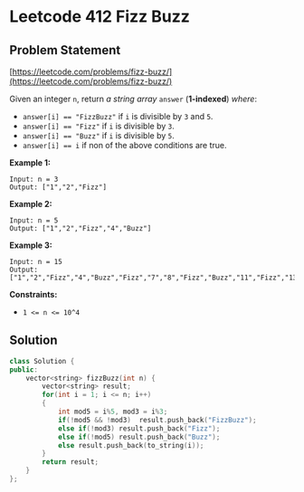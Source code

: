 # Leetcode 412 Fizz Buzz

## Problem Statement

[https://leetcode.com/problems/fizz-buzz/](https://leetcode.com/problems/fizz-buzz/)

Given an integer `n`, return _a string array_ `answer` \(**1-indexed**\) _where_:

* `answer[i] == "FizzBuzz"` if `i` is divisible by `3` and `5`.
* `answer[i] == "Fizz"` if `i` is divisible by `3`.
* `answer[i] == "Buzz"` if `i` is divisible by `5`.
* `answer[i] == i` if non of the above conditions are true.

**Example 1:**

```text
Input: n = 3
Output: ["1","2","Fizz"]
```

**Example 2:**

```text
Input: n = 5
Output: ["1","2","Fizz","4","Buzz"]
```

**Example 3:**

```text
Input: n = 15
Output: 
["1","2","Fizz","4","Buzz","Fizz","7","8","Fizz","Buzz","11","Fizz","13","14","FizzBuzz"]
```

**Constraints:**

* `1 <= n <= 10^4`

## Solution

```cpp
class Solution {
public:
    vector<string> fizzBuzz(int n) {
        vector<string> result;
        for(int i = 1; i <= n; i++)
        {
            int mod5 = i%5, mod3 = i%3;
            if(!mod5 && !mod3)  result.push_back("FizzBuzz");
            else if(!mod3) result.push_back("Fizz");
            else if(!mod5) result.push_back("Buzz");
            else result.push_back(to_string(i));
        }
        return result;
    }
};
```

